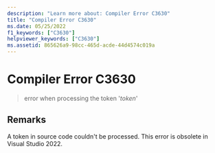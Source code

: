 ```yaml
---
description: "Learn more about: Compiler Error C3630"
title: "Compiler Error C3630"
ms.date: 05/25/2022
f1_keywords: ["C3630"]
helpviewer_keywords: ["C3630"]
ms.assetid: 865626a9-98cc-465d-acde-44d4574c019a
---
```

# Compiler Error C3630

> error when processing the token '*token*'

## Remarks

A token in source code couldn't be processed. This error is obsolete in Visual Studio 2022.
